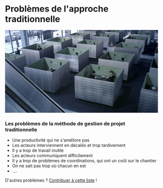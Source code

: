 # Problèmes de l'approche traditionnelle

![](../../.gitbook/assets/1293024102-large-play-time-blu-ray4.jpg)

### Les problèmes de la méthode de gestion de projet traditionnelle 

* Une productivité qui ne s'améliore pas 
* Les acteurs interviennent en décalés et trop tardivement
* Il y a trop de travail inutile
* Les acteurs communiquent difficilement
* Il y a trop de problèmes de coordinations, qui ont un coût sur le chantier
* On ne sait pas trop où chacun en est
* ....

D'autres problèmes ? [Contribuer à cette liste](../communaute-agile-bim/contribuer.md) !

